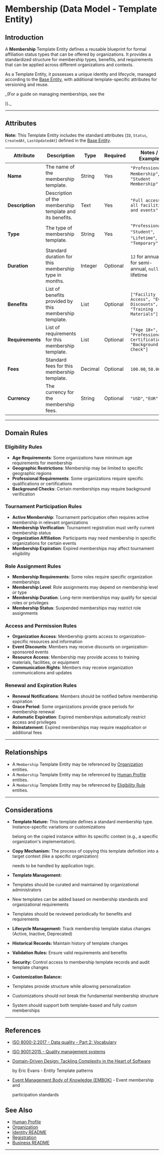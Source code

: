 # **Membership** (Data Model - Template Entity)

## **Introduction**

A **Membership** Template Entity defines a reusable blueprint for formal affiliation status types that can be offered
by organizations. It provides a standardized structure for membership types, benefits, and requirements that can be
applied across different organizations and contexts.

As a Template Entity, it possesses a unique identity and lifecycle, managed according to the [Base Entity](../../foundation/base_entity.md), with additional template-specific attributes for versioning and reuse.

_(For a guide on managing memberships, see the
<!-- [Membership User Guide](# ../user_guide/ (TODO: Create user guide) -->))._

---

## **Attributes**

**Note:** This Template Entity includes the standard attributes (`ID`, `Status`, `CreatedAt`, `LastUpdatedAt`) defined in the [Base Entity](../../foundation/base_entity.md).

| Attribute        | Description                                                                    | Type   | Required | Notes / Example                        |
| ---------------- | ------------------------------------------------------------------------------ | ------ | -------- | -------------------------------------- |
| **Name**         | The name of the membership template.                                           | String | Yes      | `"Professional Membership"`, `"Student Membership"` |
| **Description**  | Description of the membership template and its benefits.                      | Text   | Yes      | `"Full access to all facilities and events"` |
| **Type**         | The type of membership template.                                               | String | Yes      | `"Professional"`, `"Student"`, `"Lifetime"`, `"Temporary"` |
| **Duration**     | Standard duration for this membership type in months.                         | Integer| Optional | `12` for annual, `6` for semi-annual, `null` for lifetime |
| **Benefits**     | List of benefits provided by this membership template.                        | List   | Optional | `["Facility Access", "Event Discounts", "Training Materials"]` |
| **Requirements** | List of requirements for this membership template.                            | List   | Optional | `["Age 18+", "Professional Certification", "Background Check"]` |
| **Fees**         | Standard fees for this membership template.                                   | Decimal| Optional | `100.00`, `50.00` |
| **Currency**     | The currency for the membership fees.                                         | String | Optional | `"USD"`, `"EUR"` |

---

## **Domain Rules**

### **Eligibility Rules**

- **Age Requirements**: Some organizations have minimum age requirements for membership
- **Geographic Restrictions**: Membership may be limited to specific geographic regions
- **Professional Requirements**: Some organizations require specific qualifications or certifications
- **Background Checks**: Certain memberships may require background verification

### **Tournament Participation Rules**

- **Active Membership**: Tournament participation often requires active membership in relevant organizations
- **Membership Verification**: Tournament registration must verify current membership status
- **Organization Affiliation**: Participants may need membership in specific organizations for certain events
- **Membership Expiration**: Expired memberships may affect tournament eligibility

### **Role Assignment Rules**

- **Membership Requirements**: Some roles require specific organization memberships
- **Membership Level**: Role assignments may depend on membership level or type
- **Membership Duration**: Long-term memberships may qualify for special roles or privileges
- **Membership Status**: Suspended memberships may restrict role assignments

### **Access and Permission Rules**

- **Organization Access**: Membership grants access to organization-specific resources and information
- **Event Discounts**: Members may receive discounts on organization-sponsored events
- **Resource Access**: Membership may provide access to training materials, facilities, or equipment
- **Communication Rights**: Members may receive organization communications and updates

### **Renewal and Expiration Rules**

- **Renewal Notifications**: Members should be notified before membership expiration
- **Grace Period**: Some organizations provide grace periods for membership renewal
- **Automatic Expiration**: Expired memberships automatically restrict access and privileges
- **Reinstatement**: Expired memberships may require reapplication or additional fees

---

## **Relationships**

- A `Membership` Template Entity may be referenced by [Organization](../../organization/organization.md) entities.
- A `Membership` Template Entity may be referenced by [Human Profile](../../identity/profile/human.md) entities.
- A `Membership` Template Entity may be referenced by [Eligibility Rule](../../discipline/activity/variation/rule.md) entities.

---

## **Considerations**

- **Template Nature:** This template defines a standard membership type. Instance-specific variations or customizations

  belong on the copied instance within its specific context (e.g., a specific organization's implementation).

- **Copy Mechanism:** The process of copying this template definition into a target context (like a specific organization)

  needs to be handled by application logic.

- **Template Management:**

- Templates should be curated and maintained by organizational administrators
- New templates can be added based on membership standards and organizational requirements
- Templates should be reviewed periodically for benefits and requirements

- **Lifecycle Management:** Track membership template status changes (Active, Inactive, Deprecated)
- **Historical Records:** Maintain history of template changes
- **Validation Rules:** Ensure valid requirements and benefits
- **Security:** Control access to membership template records and audit template changes
- **Customization Balance:**

- Templates provide structure while allowing personalization
- Customizations should not break the fundamental membership structure
- System should support both template-based and fully custom memberships

---

## References

- [ISO 8000-2:2017 - Data quality - Part 2: Vocabulary](https://www.iso.org/standard/36326.html)
- [ISO 9001:2015 - Quality management systems](https://www.iso.org/standard/62085.html)
- [Domain-Driven Design: Tackling Complexity in the Heart of Software](https://www.amazon.com/Domain-Driven-Design-Tackling-Complexity-Software/dp/0321125215)

  by Eric Evans - Entity Template patterns

- [Event Management Body of Knowledge (EMBOK)](https://www.embok.org/index.php/embok-model) - Event membership and

  participation standards

## See Also

- [Human Profile](../../identity/profile/human.md)
- [Organization](../../organization/organization.md)
- [Identity README](../../identity/README.md)
- [Registration](../../registration/registration.md)
- [Business README](../../README.md)

---

